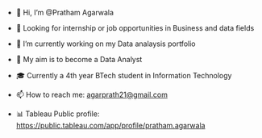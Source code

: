 - 👋 Hi, I’m @Pratham Agarwala
- 👀 Looking for internship or job opportunities in Business and data fields
- 🌱 I’m currently working on my Data analaysis portfolio
- 🔮 My aim is to become a Data Analyst
- 🎓 Currently a 4th year BTech student in Information Technology
- 📫 How to reach me: agarprath21@gmail.com

- 📊 Tableau Public profile: https://public.tableau.com/app/profile/pratham.agarwala
<!---
Pratham2108/Pratham2108 is a ✨ special ✨ repository because its `README.md` (this file) appears on your GitHub profile.
You can click the Preview link to take a look at your changes.
--->

